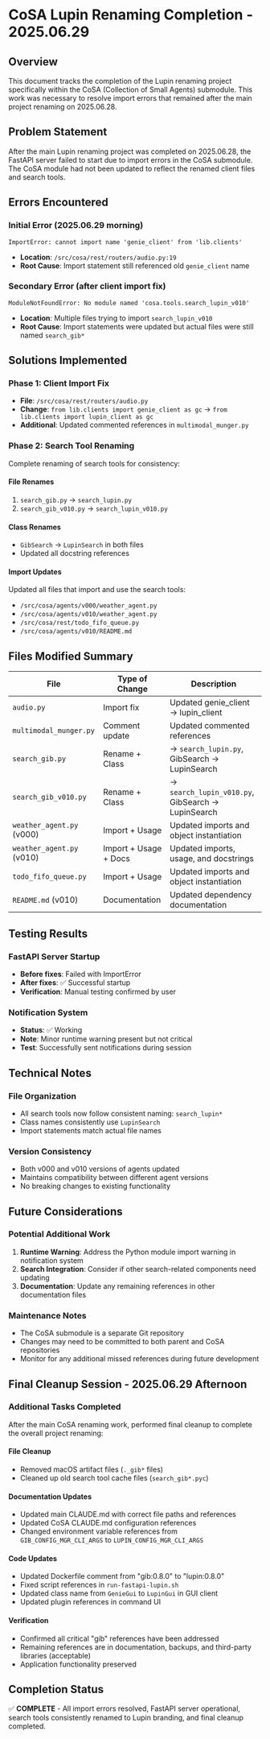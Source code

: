 # CoSA Lupin Renaming Completion - 2025.06.29

## Overview
This document tracks the completion of the Lupin renaming project specifically within the CoSA (Collection of Small Agents) submodule. This work was necessary to resolve import errors that remained after the main project renaming on 2025.06.28.

## Problem Statement
After the main Lupin renaming project was completed on 2025.06.28, the FastAPI server failed to start due to import errors in the CoSA submodule. The CoSA module had not been updated to reflect the renamed client files and search tools.

## Errors Encountered

### Initial Error (2025.06.29 morning)
```
ImportError: cannot import name 'genie_client' from 'lib.clients'
```
- **Location**: `/src/cosa/rest/routers/audio.py:19`
- **Root Cause**: Import statement still referenced old `genie_client` name

### Secondary Error (after client import fix)
```
ModuleNotFoundError: No module named 'cosa.tools.search_lupin_v010'
```
- **Location**: Multiple files trying to import `search_lupin_v010`
- **Root Cause**: Import statements were updated but actual files were still named `search_gib*`

## Solutions Implemented

### Phase 1: Client Import Fix
- **File**: `/src/cosa/rest/routers/audio.py`
- **Change**: `from lib.clients import genie_client as gc` → `from lib.clients import lupin_client as gc`
- **Additional**: Updated commented references in `multimodal_munger.py`

### Phase 2: Search Tool Renaming
Complete renaming of search tools for consistency:

#### File Renames
1. `search_gib.py` → `search_lupin.py`
2. `search_gib_v010.py` → `search_lupin_v010.py`

#### Class Renames
- `GibSearch` → `LupinSearch` in both files
- Updated all docstring references

#### Import Updates
Updated all files that import and use the search tools:
- `/src/cosa/agents/v000/weather_agent.py`
- `/src/cosa/agents/v010/weather_agent.py`
- `/src/cosa/rest/todo_fifo_queue.py`
- `/src/cosa/agents/v010/README.md`

## Files Modified Summary

| File | Type of Change | Description |
|------|----------------|-------------|
| `audio.py` | Import fix | Updated genie_client → lupin_client |
| `multimodal_munger.py` | Comment update | Updated commented references |
| `search_gib.py` | Rename + Class | → `search_lupin.py`, GibSearch → LupinSearch |
| `search_gib_v010.py` | Rename + Class | → `search_lupin_v010.py`, GibSearch → LupinSearch |
| `weather_agent.py` (v000) | Import + Usage | Updated imports and object instantiation |
| `weather_agent.py` (v010) | Import + Usage + Docs | Updated imports, usage, and docstrings |
| `todo_fifo_queue.py` | Import + Usage | Updated imports and object instantiation |
| `README.md` (v010) | Documentation | Updated dependency documentation |

## Testing Results

### FastAPI Server Startup
- **Before fixes**: Failed with ImportError
- **After fixes**: ✅ Successful startup
- **Verification**: Manual testing confirmed by user

### Notification System
- **Status**: ✅ Working
- **Note**: Minor runtime warning present but not critical
- **Test**: Successfully sent notifications during session

## Technical Notes

### File Organization
- All search tools now follow consistent naming: `search_lupin*`
- Class names consistently use `LupinSearch`
- Import statements match actual file names

### Version Consistency
- Both v000 and v010 versions of agents updated
- Maintains compatibility between different agent versions
- No breaking changes to existing functionality

## Future Considerations

### Potential Additional Work
1. **Runtime Warning**: Address the Python module import warning in notification system
2. **Search Integration**: Consider if other search-related components need updating
3. **Documentation**: Update any remaining references in other documentation files

### Maintenance Notes
- The CoSA submodule is a separate Git repository
- Changes may need to be committed to both parent and CoSA repositories
- Monitor for any additional missed references during future development

## Final Cleanup Session - 2025.06.29 Afternoon

### Additional Tasks Completed
After the main CoSA renaming work, performed final cleanup to complete the overall project renaming:

#### File Cleanup
- Removed macOS artifact files (`._gib*` files)
- Cleaned up old search tool cache files (`search_gib*.pyc`)

#### Documentation Updates
- Updated main CLAUDE.md with correct file paths and references
- Updated CoSA CLAUDE.md configuration references 
- Changed environment variable references from `GIB_CONFIG_MGR_CLI_ARGS` to `LUPIN_CONFIG_MGR_CLI_ARGS`

#### Code Updates
- Updated Dockerfile comment from "gib:0.8.0" to "lupin:0.8.0"
- Fixed script references in `run-fastapi-lupin.sh`
- Updated class name from `GenieGui` to `LupinGui` in GUI client
- Updated plugin references in command UI

#### Verification
- Confirmed all critical "gib" references have been addressed
- Remaining references are in documentation, backups, and third-party libraries (acceptable)
- Application functionality preserved

## Completion Status
✅ **COMPLETE** - All import errors resolved, FastAPI server operational, search tools consistently renamed to Lupin branding, and final cleanup completed.